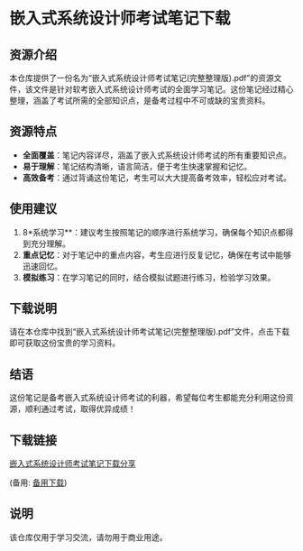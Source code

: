 # 嵌入式系统设计师考试笔记下载

## 资源介绍

本仓库提供了一份名为“嵌入式系统设计师考试笔记(完整整理版).pdf”的资源文件，该文件是针对软考嵌入式系统设计师考试的全面学习笔记。这份笔记经过精心整理，涵盖了考试所需的全部知识点，是备考过程中不可或缺的宝贵资料。

## 资源特点

- **全面覆盖**：笔记内容详尽，涵盖了嵌入式系统设计师考试的所有重要知识点。
- **易于理解**：笔记结构清晰，语言简洁，便于考生快速掌握和记忆。
- **高效备考**：通过背诵这份笔记，考生可以大大提高备考效率，轻松应对考试。

## 使用建议

1. 8*系统学习**：建议考生按照笔记的顺序进行系统学习，确保每个知识点都得到充分理解。
2. **重点记忆**：对于笔记中的重点内容，考生应进行反复记忆，确保在考试中能够迅速回忆。
3. **模拟练习**：在学习笔记的同时，结合模拟试题进行练习，检验学习效果。

## 下载说明

请在本仓库中找到“嵌入式系统设计师考试笔记(完整整理版).pdf”文件，点击下载即可获取这份宝贵的学习资料。

## 结语

这份笔记是备考嵌入式系统设计师考试的利器，希望每位考生都能充分利用这份资源，顺利通过考试，取得优异成绩！

## 下载链接
[嵌入式系统设计师考试笔记下载分享](https://pan.quark.cn/s/c197666405a8) 

(备用: [备用下载](https://pan.baidu.com/s/1PfcT742tnaUGxIOcL8NE0w?pwd=1234))

## 说明

该仓库仅用于学习交流，请勿用于商业用途。
